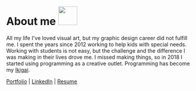 
# About me <img src="https://media.giphy.com/media/kuWN0iF9BLQKk/giphy.gif" height="50px">

All my life I've loved visual art, but my graphic design career did not fulfill me. I spent the years since 2012 working to help kids with special needs. Working with students is not easy, but the challenge and the difference I was making in their lives drove me. I missed making things, so in 2018 I started using programming as a creative outlet. Programming has become my [Ikigai](https://1qjpt15fhlq3xjfpm2utibj1-wpengine.netdna-ssl.com/wp-content/uploads/2020/07/IKIGAI--1024x1024.jpg).

[Portfolio](https://intrvertmichael.github.io) 
| [LinkedIn](https://www.linkedin.com/in/michaelpaguay/) 
| [Resume](https://intrvertmichael.github.io/resume.pdf)
